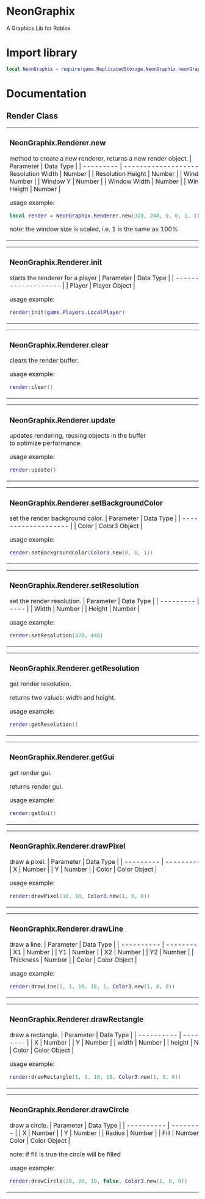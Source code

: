 # NeonGraphix

A Graphics Lib for Roblox

# Import library

```lua
local NeonGraphix = require(game.ReplicatedStorage.NeonGraphix.neonGraphix)
```

# Documentation

<h2>Render Class</h2>

<table>
<td>
<h3>NeonGraphix.Renderer.new</h3>

method to create a new renderer, returns a new render object.
| Parameter | Data Type            |
| --------- | -------------------- |
| Resolution Width     | Number    |
| Resolution Height    | Number    |
| Window X             | Number    |
| Window Y             | Number    |
| Window Width         | Number    |
| Window Height        | Number    |

usage example:
```lua
local render = NeonGraphix.Renderer.new(320, 248, 0, 0, 1, 1)       
 ```
note: the window size is scaled, i.e. 1 is the same as 100%

</td>
</table>
<table>
<td>
<h3>NeonGraphix.Renderer.init</h3>

starts the renderer for a player
| Parameter | Data Type      |
| --------- | -------------- |
| Player    | Player Object  |

usage example:
```lua
render:init(game.Players.LocalPlayer)                               
```
</td>
</table>
<table>
<td>
<h3>NeonGraphix.Renderer.clear</h3>

clears the render buffer.

usage example:
```lua
render:clear()                                                      
```
</td>
</table>
<table>
<td>
<h3>NeonGraphix.Renderer.update</h3>

updates rendering, reusing objects in the buffer<BR> to optimize performance.

usage example:
```lua
render:update()                                                     
```
</td>
</table>
<table>
<td>
<h3>NeonGraphix.Renderer.setBackgroundColor</h3>

set the render background color.
| Parameter | Data Type       |
| --------- | --------------- |
| Color     | Color3 Object    |

usage example:
```lua
render:setBackgroundColor(Color3.new(0, 0, 1))                      
```
</td>
</table>
<table>
<td>
<h3>NeonGraphix.Renderer.setResolution</h3>

set the render resolution.
| Parameter | Data Type |
| --------- | --------- |
| Width     | Number    |
| Height    | Number    |

usage example:
```lua
render:setResolution(320, 448)                                      
```
</td>
</table>
<table>
<td>
<h3>NeonGraphix.Renderer.getResolution</h3>

get render resolution.

returns two values: width and height.

usage example:
```lua
render:getResolution()                                              
```
</td>
</table>
<table>
<td>
<h3>NeonGraphix.Renderer.getGui</h3>

get render gui.

returns render gui.

usage example:
```lua
render:getGui()                                                     
```
</td>
</table>
<table>
<td>
<h3>NeonGraphix.Renderer.drawPixel</h3>

draw a pixel.
| Parameter | Data Type     |
| --------- | ------------- |
| X         | Number        |
| Y         | Number        |
| Color     | Color Object  |

usage example:
```lua
render:drawPixel(10, 10, Color3.new(1, 0, 0))                       
```
</td>
</table>
<table>
<td>
<h3>NeonGraphix.Renderer.drawLine</h3>

draw a line.
| Parameter  | Data Type     |
| ---------- | ------------- |
| X1         | Number        |
| Y1         | Number        |
| X2         | Number        |
| Y2         | Number        |
| Thickness  | Number        |
| Color      | Color Object  |

usage example:
```lua
render:drawLine(1, 1, 10, 10, 1, Color3.new(1, 0, 0))               
```
</td>
</table>
<table>
<td>
<h3>NeonGraphix.Renderer.drawRectangle</h3>

draw a rectangle.
| Parameter  | Data Type     |
| ---------- | ------------- |
| X          | Number        |
| Y          | Number        |
| width      | Number        |
| height     | Number        |
| Color      | Color Object  |

usage example:
```lua
render:drawRectangle(1, 1, 10, 10, Color3.new(1, 0, 0))             
```
</td>
</table>
<table>
<td>
<h3>NeonGraphix.Renderer.drawCircle</h3>

draw a circle.
| Parameter  | Data Type     |
| ---------- | ------------- |
| X          | Number        |
| Y          | Number        |
| Radius     | Number        |
| Fill       | Number        |
| Color      | Color Object  |

note: if fill is true the circle will be filled

usage example:
```lua
render:drawCircle(20, 20, 10, false, Color3.new(1, 0, 0))           
```
</td>
</table>